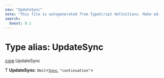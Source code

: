 ```yaml
---
nav: "UpdateSync"
note: "This file is autogenerated from TypeScript definitions. Make edits to the comments in the TypeScript file and then run `make docs` to regenerate this file."
search:
  boost: 0.1
---
```

# Type alias: UpdateSync

[core](../modules/core.md).UpdateSync

Ƭ **UpdateSync**: `Omit`<[`Sync`](../interfaces/core.Sync.md), ``"continuation"``\>
